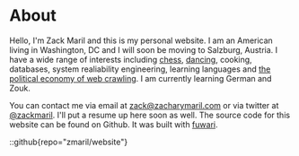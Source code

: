 # About

Hello, I'm Zack Maril and this is my personal website. I am an American living in Washington, DC and I will soon be moving to Salzburg, Austria. I have a wide range of interests including [chess](https://www.schachzeit.com/), [dancing](https://zacksdancelab.com/), cooking, databases, system realiability engineering, learning languages and [the political economy of web crawling](https://www.nytimes.com/2020/12/14/technology/how-google-dominates.html). I am currently learning German and Zouk.

You can contact me via email at [zack@zacharymaril.com](mailto:zack@zacharymaril.com) or via twitter at [@zackmaril](https://twitter.com/zackmaril). I'll put a resume up here soon as well. The source code for this website can be found on Github. It was built with [fuwari](https://github.com/saicaca/fuwari).

::github{repo="zmaril/website"}
